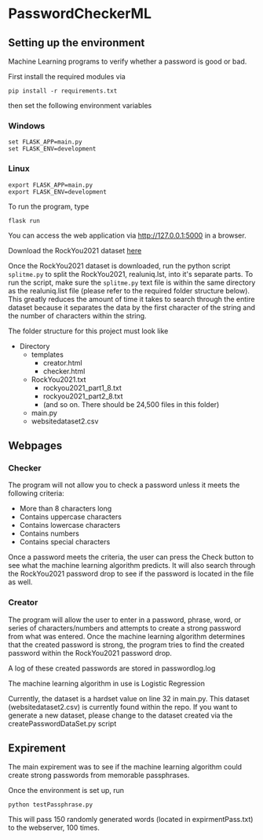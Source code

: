 # PasswordCheckerML

## Setting up the environment
Machine Learning programs to verify whether a password is good or bad. 

First install the required modules via
```
pip install -r requirements.txt
```

then set the following environment variables

### Windows
```
set FLASK_APP=main.py
set FLASK_ENV=development
```

### Linux
```
export FLASK_APP=main.py
export FLASK_ENV=development
```

To run the program, type
```
flask run
```

You can access the web application via http://127.0.0.1:5000 in a browser.

Download the RockYou2021 dataset [here](https://download2390.mediafire.com/zuxu7c9mngdg/rjt6ytgs9b3scht/RockYou2021.txt.gz) 

Once the RockYou2021 dataset is downloaded, run the python script `splitme.py` to split the RockYou2021, realuniq.lst, into it's separate parts. To run the script, make sure the `splitme.py` text file is within the same directory as the realuniq.list file (please refer to the required folder structure below). This greatly reduces the amount of time it takes to search through the entire dataset because it separates the data by the first character of the string and the number of characters within the string.

The folder structure for this project must look like
- Directory
  - templates
    - creator.html
    - checker.html
  - RockYou2021.txt
    - rockyou2021_part1_8.txt
    - rockyou2021_part2_8.txt
    - (and so on. There should be 24,500 files in this folder)
  - main.py
  - websitedataset2.csv
  
## Webpages
### Checker
The program will not allow you to check a password unless it meets the following criteria:
  - More than 8 characters long
  - Contains uppercase characters
  - Contains lowercase characters
  - Contains numbers
  - Contains special characters

Once a password meets the criteria, the user can press the Check button to see what the machine learning algorithm predicts. It will also search through the RockYou2021 password drop to see if the password is located in the file as well.
  
### Creator
The program will allow the user to enter in a password, phrase, word, or series of characters/numbers and attempts to create a strong password from what was entered. Once the machine learning algorithm determines that the created password is strong, the program tries to find the created password within the RockYou2021 password drop.
  
A log of these created passwords are stored in passwordlog.log

The machine learning algorithm in use is Logistic Regression

Currently, the dataset is a hardset value on line 32 in main.py. This dataset (websitedataset2.csv) is currently found within the repo. If you want to generate a new dataset, please change to the dataset created via the createPasswordDataSet.py script

## Expirement
The main expirement was to see if the machine learning algorithm could create strong passwords from memorable passphrases. 

Once the environment is set up, run 

```
python testPassphrase.py
```
This will pass 150 randomly generated words (located in expirmentPass.txt) to the webserver, 100 times.
